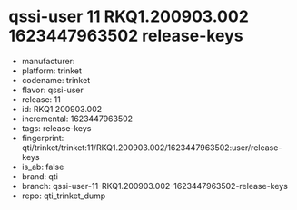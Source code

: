 # qssi-user 11 RKQ1.200903.002 1623447963502 release-keys
- manufacturer: 
- platform: trinket
- codename: trinket
- flavor: qssi-user
- release: 11
- id: RKQ1.200903.002
- incremental: 1623447963502
- tags: release-keys
- fingerprint: qti/trinket/trinket:11/RKQ1.200903.002/1623447963502:user/release-keys
- is_ab: false
- brand: qti
- branch: qssi-user-11-RKQ1.200903.002-1623447963502-release-keys
- repo: qti_trinket_dump
